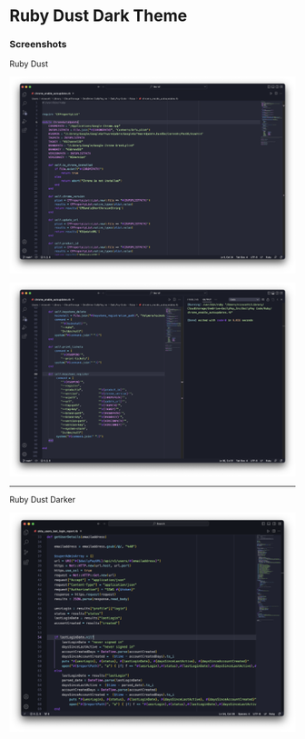 # Ruby Dust Dark Theme


### Screenshots

Ruby Dust

![001](images/001.png)

![002](images/002.png)



---
Ruby Dust Darker

![004](images/004.png)
